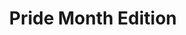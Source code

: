 ---
quizCode: "2024-0621"
title: Pride Month Edition
questions:
  - question: Sa orihinal nitong kahulugan, bukod sa Luzon at Mindanao, ano pa ang sinisimbolo ng tatlong bituin sa watawat ng Pilipinas?
    choices:
      - text: Panay
        isCorrect: true
      - text: Visayas
      - text: Cebu
      - text: Negros Oriental
  - question: "Kumpletuhin ang lyrics ng gay anthem na Born This Way ni Lady Gaga: \"No matter black, white, or beige, ____________ or orient made, I'm on the right track, baby, I was born to be brave.\""
    choices:
      - text: morena
      - text: caucasian
      - text: chola
        isCorrect: true
      - text: gypsy
  - question: "Ano ang pangalan ng kapatid ni Hello Kitty?"
    choices:
      - text: Doggy
      - text: Jenny
      - text: Nina
      - text: Mimmy
        isCorrect: true
  - question: "Ano ang apelyido ni Hello Kitty?"
    choices:
      - text: Black
      - text: Smith
      - text: Cruz
      - text: White
        isCorrect: true
  - question: "Saang bansa ginanap ang kauna-unahang Pride March sa buong Asya?"
    choices:
      - text: Myanmar
      - text: Thailand
      - text: Philippines
        isCorrect: true
      - text: Singapore
    answerText: "Ang pinakaunang Pride March sa Pilipinas ay ginanap noong 1994. Ito rin ang pinakaunang Pride March sa buong Asya"
  - question: "Ang SOGIE Bill ang panukalang batas na pinakamatagal nang nakabinbin sa Senado sa kasaysayan ng Pilipinas. Kailan ito unang inihain sa Senado?"
    choices:
      - text: 1970
      - text: 1980
      - text: 1990
      - text: 2000
        isCorrect: true
    answerText: "Ang pinakaunang anti gender-based discrimination bill ay inihain sa 11th Congress noong taóng 2000."
  - question: "Sino ang nag-file ng pinakaunang anti gender-based discrimination bill sa Pilipinas?"
    choices:
      - text: Tessie Aquino-Oreta
      - text: Miriam Defensor-Santiago
        isCorrect: true
      - text: Raul Roco
      - text: Loren Legarda
    answerText: "Ang pinakaunang anti gender-based discrimination bill ay ang Employment Non-Discrimination bill ay inihain ni Sen. Miriam Defensor-Santiago sa 11th Congress noong 2000. Nag-file siya ng isa pang revision nito sa 13th, 14th, at 15th Congress na lahat ay hindi naipasá. Ang mga bills na ito ang naging batayan ng kasalukuyang porma ng SOGIESC Anti Discrimination Bill."
  - question: "Anong wika ang pinakamahigpit na kalaban ng Tagalog bilang batayan ng wikang pambansa?"
    choices:
      - text: Cebuano
        isCorrect: true
      - text: Hiligaynon
      - text: Waray
      - text: Pangasinense
    answerText: "Cebuano ang wika na may pinaka maraming speakers sa bansa. Pero Tagalog ang napili dahil mas maraming literary works sa kasaysayan na isinulat sa Tagalog, wala itong mga \"sub-languages\" gaya ng Cebuano, nauunawaan na ito sa buong Pilipinas, at ito rin ang wikang ginamit ng Katipunan."
  - question: "Ang sexual orientation ay tumutukoy sa kung kanino ka attracted sexually at romantically. Alin sa mga ito ang HINDI halimbawa ng sexual orientation?"
    choices:
      - text: Transgender woman
        isCorrect: true
      - text: Homosexual
      - text: Bisexual
      - text: Heterosexual
    answerText: "Ang pagiging transgender ay isang gender identity."
  - question: "Alin sa mga ito ang tumutukoy sa paraan ng pananamit, pagkilos, pananalita, at iba pa upang maipahayag ang kasarian ng isang tao batay sa nakasanayang gender roles sa lipunan?"
    choices:
      - text: Sexual Orientation
      - text: Gender Identity
      - text: Gender Expression
        isCorrect: true
      - text: Intersexuality
  - question: "Kung ang grandfather ay lolo, ano naman ang godfather?"
    choices:
      - text: Tiyo
      - text: Lolo sa mother's side
      - text: Ninong
        isCorrect: true
      - text: Lalaking kapitbahay
  - question: "Sa original version ng The Little Mermaid, ano ang naging ending ni Ariel?"
    choices:
      - text: Ikinasal
      - text: Naging bula
        isCorrect: true
      - text: Naging isda
      - text: Bumalik sa pagiging sirena
    answerText: "Sa original version na isinulat ni Hans Christian Andersen, naging bula sa dagat si Ariel at naging espiritu na kung tawagin ay “anak ng hangin”."
  - question: "Sa upcoming fantasy movie na Wicked, gagampanan ni Ariana Grande ang role na Glinda. Sa original stage musical, sino ang unang gumanap sa role na ito?"
    choices:
      - text: Kristin Chenoweth
        isCorrect: true
      - text: Katie Rose Clarke
      - text: Jennifer Laura Thompson
      - text: Megan Hilty
  - question: "Sa pelikulang Legally Blonde, nalaman ni Elle Woods na bading ang witness sa kanilang kaso dahil pinansin nito ang brand ng kanyang sapatos. Ano ang brand ng sapatos ni Elle Woods?"
    choices:
      - text: Vera Wang
      - text: Louis Vuitton
      - text: Gucci
      - text: Prada
        isCorrect: true
    answerText: “Don't stomp your last season Prada shoes at me, honey.”—Enrique Salvatore
  - question: "Sa classic Korean period drama na Jewel in the Palace, sino ang nagsilbing guro ni Jang Geum sa Kusina ng Palasyo?"
    choices:
      - text: Lady Yul Yee
      - text: Lady Choi
      - text: Lady Han
        isCorrect: true
      - text: Lady Jang
    answerText: <img src="https://i.pinimg.com/originals/c0/2f/8e/c02f8e0f967b55f3c1d7dcc91799b594.jpg">
  - question: Ano ang sexuality na kinakatawan ng flag na ito? <img src="https://www.sexualdiversity.org/images/1/pansexual-flag.png">
    choices:
      - text: Bisexuality
      - text: Pansexuality
        isCorrect: true
      - text: Gay Pride
      - text: Lesbian Pride
  - question: Ano ang ibig sabihin ng W sa DPWH?
    choices:
      - text: Ways
      - text: Works
        isCorrect: true
      - text: World
      - text: Width
    answerText: Department of Public Works and Highways
  - question: Sino sa mga ito ang bading at out-of-the-closet?
    choices:
      - text: Jose Rizal
      - text: Winston Churchill
      - text: Alan Turing
        isCorrect: true
      - text: Judy Garland
    answerText: Si Alan Turing ay isang computer scientist na naka-break ng encryption na ginagamit noon ng mga Nazi para makipag-usap sa isa't isa nang palihim.
  - question: Alin sa mga ito ang ginagamit noon bilang euphemism para mga bading?
    choices:
      - text: Little Monster
      - text: Friend of Dorothy
        isCorrect: true
      - text: Enemy of McArthur
      - text: Great Wall
    answerText: Isa sa pinakaunang mga LGBT slang ang “friend of Dorothy” na ginamit para magkakilanlan ang mga bading nang hindi nalalagay sa panganib.
  - question: Ang Leviticus 18:22 ang Bible verse na ginagamit ng mga homophobic para kutyain at tawaging makasalanan ang mga miyembro ng LGBTQIA+ community. Sa anong bahagi ng Bibliya matatagpuan ang verse na ito?
    choices:
      - text: Old Testament
        isCorrect: true
      - text: New Testament
      - text: Apocrypha
      - text: Book of Mormon
    answerText: Ang Leviticus ay isang aklat ng mga kautusan na isinulat ng propetang si Moises. Ang mga kautusan na ito ay para sa angkan ng mga pari sa Israel.
  - question: Ang Right to Care Card ay isang identification na ibinibigay sa mga LGBTQIA+ couples para magkaroon sila ng karapatang magdesisyon tungkol sa healthcare kapag may nangyaring hindi maganda sa mga partner nila kahit hindi sila kasal nito. Sa anong lungsod sa Pilipinas ito unang inilunsad?
    choices:
      - text: Caloocan City
      - text: City of Manila
      - text: Quezon City
        isCorrect: true
      - text: Pasig City
    answerText: Inilunsad ang Right to Care Card program noong June 24, 2023. Bawat card ay may QR code na naka-link sa isang notarized Special Power of Attorney na nagde-declare sa partner ng isang LGBTQIA+ person bilang emergency contact.
  - question: Ano ang tawag sa mga taong sexually attracted sa more than one gender?
    choices:
      - text: Asexual
      - text: Homosexual
      - text: Bisexual
        isCorrect: true
      - text: Pansexual
  - question: Noong 2000 New Year's Eve, kinanta ni Regine Velaquez ang kantang Written in the Sand sa bubong ng anong building?
    choices:
      - text: Manila Hotel
      - text: The Peninsula Manila
        isCorrect: true
      - text: Broadway Centrum
      - text: ABS-CBN Studio 7
    answerText: <img src="https://i.ytimg.com/vi/zm860rUwWQY/maxresdefault.jpg">
  - question: Sa anong album ni Lady Gaga lumabas ang sikat niyang kantang Bad Romance?
    choices:
      - text: The Fame
      - text: The Fame Monster
        isCorrect: true
      - text: Born This Way
      - text: ARTPOP
    answerText: <img src="https://is3-ssl.mzstatic.com/image/thumb/Music124/v4/1f/25/c4/1f25c4bf-7f7a-ff26-8769-20ab6052dadf/09UMGIM40719.rgb.jpg/1200x1200bf-60.jpg">
  - question: Ano ang tawag sa pangalawang pinakamatandang kapatid na babae?
    choices:
      - text: Ate
      - text: Ditse
        isCorrect: true
      - text: Diko
      - text: Sanse
    answerText: “Ditse”—mula sa Hokkien, “di ci”
---